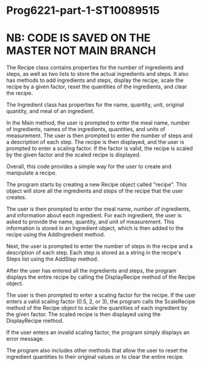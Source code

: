 # Prog6221-part-1-ST10089515 
# NB: CODE IS SAVED ON THE MASTER NOT MAIN BRANCH 
The Recipe class contains properties for the number of ingredients and steps, as well as two lists to store the actual ingredients and steps. It also has methods to add ingredients and steps, display the recipe, scale the recipe by a given factor, reset the quantities of the ingredients, and clear the recipe.

The Ingredient class has properties for the name, quantity, unit, original quantity, and meal of an ingredient.

In the Main method, the user is prompted to enter the meal name, number of ingredients, names of the ingredients, quantities, and units of measurement. The user is then prompted to enter the number of steps and a description of each step. The recipe is then displayed, and the user is prompted to enter a scaling factor. If the factor is valid, the recipe is scaled by the given factor and the scaled recipe is displayed.

Overall, this code provides a simple way for the user to create and manipulate a recipe.

The program starts by creating a new Recipe object called "recipe". This object will store all the ingredients and steps of the recipe that the user creates.

The user is then prompted to enter the meal name, number of ingredients, and information about each ingredient. For each ingredient, the user is asked to provide the name, quantity, and unit of measurement. This information is stored in an Ingredient object, which is then added to the recipe using the AddIngredient method.

Next, the user is prompted to enter the number of steps in the recipe and a description of each step. Each step is stored as a string in the recipe's Steps list using the AddStep method.

After the user has entered all the ingredients and steps, the program displays the entire recipe by calling the DisplayRecipe method of the Recipe object.

The user is then prompted to enter a scaling factor for the recipe. If the user enters a valid scaling factor (0.5, 2, or 3), the program calls the ScaleRecipe method of the Recipe object to scale the quantities of each ingredient by the given factor. The scaled recipe is then displayed using the DisplayRecipe method.

If the user enters an invalid scaling factor, the program simply displays an error message.

The program also includes other methods that allow the user to reset the ingredient quantities to their original values or to clear the entire recipe.
